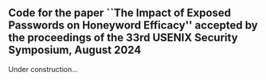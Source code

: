 ## Code for the paper ``The Impact of Exposed Passwords on Honeyword Efficacy'' accepted by the proceedings of the 33rd USENIX Security Symposium, August 2024

Under construction...
